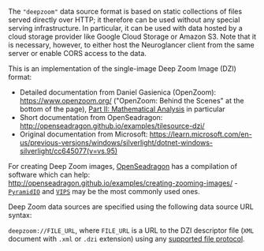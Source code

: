 The `"deepzoom"` data source format is based on static collections of files served directly over
HTTP; it therefore can be used without any special serving infrastructure.  In particular, it can be
used with data hosted by a cloud storage provider like Google Cloud Storage or Amazon S3.  Note that
it is necessary, however, to either host the Neuroglancer client from the same server or enable CORS
access to the data.

This is an implementation of the single-image Deep Zoom Image (DZI) format:

* Detailed documentation from Daniel Gasienica (OpenZoom): https://www.openzoom.org/ ("OpenZoom: Behind the Scenes" at the bottom of the page), [Part II: Mathematical Analysis](https://www.gasi.ch/blog/inside-deep-zoom-2) in particular
* Short documentation from OpenSeadragon: http://openseadragon.github.io/examples/tilesource-dzi/
* Original documentation from Microsoft: https://learn.microsoft.com/en-us/previous-versions/windows/silverlight/dotnet-windows-silverlight/cc645077(v=vs.95)

For creating Deep Zoom images, [OpenSeadragon](http://openseadragon.github.io/) has a compilation of software which can help: http://openseadragon.github.io/examples/creating-zooming-images/ - [`PyramidIO`](https://github.com/usnistgov/pyramidio) and [`VIPS`](https://libvips.github.io/libvips/) may be the most commonly used ones.

Deep Zoom data sources are specified using the following data source URL syntax:

`deepzoom://FILE_URL`, where `FILE_URL` is a URL to the DZI descriptor file (`XML` document with `.xml` or `.dzi` extension) using any [supported file protocol](../file_protocols.md).
